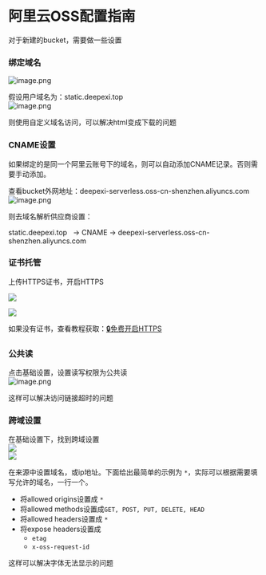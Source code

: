 # 阿里云OSS配置指南

对于新建的bucket，需要做一些设置

### 绑定域名
![image.png](https://cdn.nlark.com/yuque/0/2019/png/160590/1562047369483-bd5f19e1-251c-46bb-b5a0-f344b2ad79e3.png#align=left&display=inline&height=254&name=image.png&originHeight=508&originWidth=2544&size=508458&status=done&width=1272)

假设用户域名为：static.deepexi.top<br />![image.png](https://cdn.nlark.com/yuque/0/2019/png/160590/1562047202179-52f89729-e7f6-493e-8601-cb436712c056.png#align=left&display=inline&height=220&name=image.png&originHeight=440&originWidth=1502&size=193827&status=done&width=751)

则使用自定义域名访问，可以解决html变成下载的问题


### CNAME设置
如果绑定的是同一个阿里云账号下的域名，则可以自动添加CNAME记录。否则需要手动添加。

查看bucket外网地址：deepexi-serverless.oss-cn-shenzhen.aliyuncs.com<br />![image.png](https://cdn.nlark.com/yuque/0/2019/png/160590/1562047414581-2ef41ac9-fa17-432a-9fd6-bf162ef8de72.png#align=left&display=inline&height=519&name=image.png&originHeight=1038&originWidth=2536&size=526883&status=done&width=1268)

则去域名解析供应商设置：

static.deepexi.top   -> CNAME -> deepexi-serverless.oss-cn-shenzhen.aliyuncs.com


### 证书托管

上传HTTPS证书，开启HTTPS

![](https://cdn.nlark.com/yuque/0/2019/png/160590/1562120215793-b8274561-3941-40ee-a163-ca9ed2a9595f.png?x-oss-process=image/resize,w_1492)

![](https://cdn.nlark.com/yuque/0/2019/png/160590/1562120344835-7b8f8f7e-4bb0-4ec3-b0d6-88047080806e.png?x-oss-process=image/resize,w_1492/watermark,type_d3F5LW1pY3JvaGVp,size_14,text_5ru05pmu56eR5oqA,color_FFFFFF,shadow_50,t_80,g_se,x_10,y_10)

如果没有证书，查看教程获取：[🔒免费开启HTTPS](https://github.com/levy9527/blog/issues/5)


### 公共读

点击基础设置，设置读写权限为公共读<br />![image.png](https://cdn.nlark.com/yuque/0/2019/png/160590/1562047562541-751e73b6-1b02-446e-b929-2faab48cdda2.png#align=left&display=inline&height=283&name=image.png&originHeight=566&originWidth=2468&size=365147&status=done&width=1234)

这样可以解决访问链接超时的问题


### 跨域设置
在基础设置下，找到跨域设置<br />![](https://cdn.nlark.com/yuque/0/2019/png/160590/1547111265557-dd3885fc-1007-4dfe-bef9-1e70a3578f0f.png#align=left&display=inline&height=116&originHeight=314&originWidth=2022&status=done&width=747)<br />![](https://cdn.nlark.com/yuque/0/2019/png/160590/1547111287199-072507c0-02d4-4cdb-8be7-0bccc13c096c.png#align=left&display=inline&height=159&originHeight=438&originWidth=2058&status=done&width=747)

在来源中设置域名，或ip地址。下面给出最简单的示例为 `*`，实际可以根据需要填写允许的域名，一行一个。

- 将allowed origins设置成 `*`
- 将allowed methods设置成`GET, POST, PUT, DELETE, HEAD`
- 将allowed headers设置成 `*`
- 将expose headers设置成 
  - `etag`
  - `x-oss-request-id`

这样可以解决字体无法显示的问题
